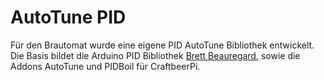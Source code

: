 # AutoTune PID

Für den Brautomat wurde eine eigene PID AutoTune Bibliothek entwickelt. Die Basis bildet die Arduino PID Bibliothek [Brett Beauregard](https://github.com/br3ttb/Arduino-PID-Library), sowie die Addons AutoTune und PIDBoil für CraftbeerPi.
